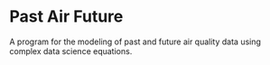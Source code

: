 # Past Air Future

A program for the modeling of past and future air quality data using complex data science equations.
